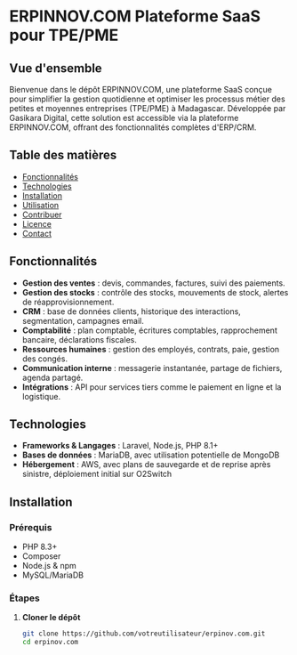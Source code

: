 # ERPINNOV.COM Plateforme SaaS pour TPE/PME

## Vue d'ensemble
Bienvenue dans le dépôt ERPINNOV.COM, une plateforme SaaS conçue pour simplifier la gestion quotidienne et optimiser les processus métier des petites et moyennes entreprises (TPE/PME) à Madagascar. Développée par Gasikara Digital, cette solution est accessible via la plateforme ERPINNOV.COM, offrant des fonctionnalités complètes d'ERP/CRM.

## Table des matières
- [Fonctionnalités](#fonctionnalités)
- [Technologies](#technologies)
- [Installation](#installation)
- [Utilisation](#utilisation)
- [Contribuer](#contribuer)
- [Licence](#licence)
- [Contact](#contact)

## Fonctionnalités
- **Gestion des ventes** : devis, commandes, factures, suivi des paiements.
- **Gestion des stocks** : contrôle des stocks, mouvements de stock, alertes de réapprovisionnement.
- **CRM** : base de données clients, historique des interactions, segmentation, campagnes email.
- **Comptabilité** : plan comptable, écritures comptables, rapprochement bancaire, déclarations fiscales.
- **Ressources humaines** : gestion des employés, contrats, paie, gestion des congés.
- **Communication interne** : messagerie instantanée, partage de fichiers, agenda partagé.
- **Intégrations** : API pour services tiers comme le paiement en ligne et la logistique.

## Technologies
- **Frameworks & Langages** : Laravel, Node.js, PHP 8.1+
- **Bases de données** : MariaDB, avec utilisation potentielle de MongoDB
- **Hébergement** : AWS, avec plans de sauvegarde et de reprise après sinistre, déploiement initial sur O2Switch

## Installation
### Prérequis
- PHP 8.3+
- Composer
- Node.js & npm
- MySQL/MariaDB

### Étapes
1. **Cloner le dépôt**
   ```bash
   git clone https://github.com/votreutilisateur/erpinov.com.git
   cd erpinov.com
